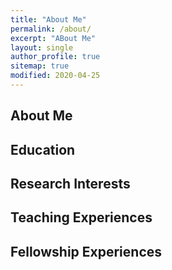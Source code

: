 ```yaml
---
title: "About Me"
permalink: /about/
excerpt: "ABout Me"
layout: single
author_profile: true
sitemap: true
modified: 2020-04-25
---
```


## About Me

## Education

## Research Interests

## Teaching Experiences

## Fellowship Experiences
